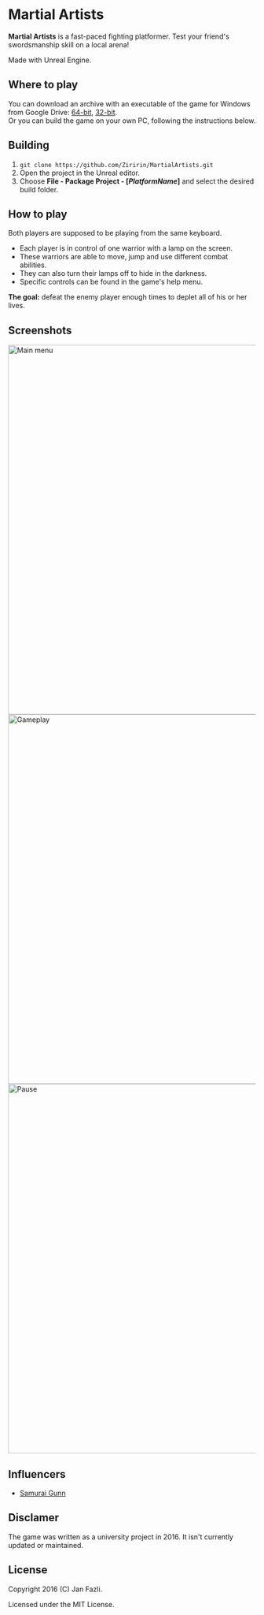 # Martial Artists

**Martial Artists** is a fast-paced fighting platformer. Test your friend's swordsmanship skill on a local arena!

Made with Unreal Engine.

## Where to play

You can download an archive with an executable of the game for Windows from Google Drive: [64-bit](https://drive.google.com/open?id=1u9sWkyOdb-Jy6Vmq6PkmllhRK818aBpG), [32-bit](https://drive.google.com/open?id=1tM7lXIQ81q3eTxbGhGiKEoRll8jLGMls).  
Or you can build the game on your own PC, following the instructions below.

## Building

1.  `git clone https://github.com/Ziririn/MartialArtists.git`
2.  Open the project in the Unreal editor.
3.  Choose **File - Package Project - [*PlatformName*]** and select the desired build folder.

## How to play

Both players are supposed to be playing from the same keyboard. 

* Each player is in control of one warrior with a lamp on the screen. 
* These warriors are able to move, jump and use different combat abilities. 
* They can also turn their lamps off to hide in the darkness.
* Specific controls can be found in the game's help menu.

**The goal:** defeat the enemy player enough times to deplet all of his or her lives.

## Screenshots

<img src="Screenshots/MainMenu.png" alt="Main menu" width="750"/>
<img src="Screenshots/Gameplay.png" alt="Gameplay" width="750"/>
<img src="Screenshots/Pause.png" alt="Pause" width="750"/>

## Influencers

* [Samurai Gunn](https://store.steampowered.com/app/239090/Samurai_Gunn/)

## Disclamer

The game was written as a university project in 2016. It isn't currently updated or maintained.

## License

Copyright 2016 (C) Jan Fazli.

Licensed under the MIT License.
